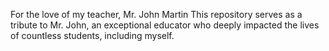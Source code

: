 For the love of my teacher, Mr. John Martin
This repository serves as a tribute to Mr. John, an exceptional educator who deeply impacted the lives of countless students, including myself.
